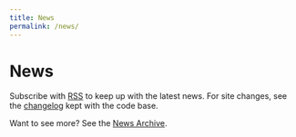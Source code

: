 ```yaml
---
title: News
permalink: /news/
---
```


# News

Subscribe with [RSS](https://github.com/ejniemeijer/ejniemeijer.github.io/tree/740d53572bc4d1014c58a21dbcec9481948e9976/pages/%7B%7B%20site.baseurl%20%7D%7D/feed.xml) to keep up with the latest news. For site changes, see the [changelog](https://github.com/{{%20site.github_user%20}}/{{%20site.github_repo%20}}/blob/master/CHANGELOG.md) kept with the code base.

Want to see more? See the [News Archive](https://github.com/ejniemeijer/ejniemeijer.github.io/tree/740d53572bc4d1014c58a21dbcec9481948e9976/pages/%7B%7B%20site.baseurl%20%7D%7D/archive/README.md).

